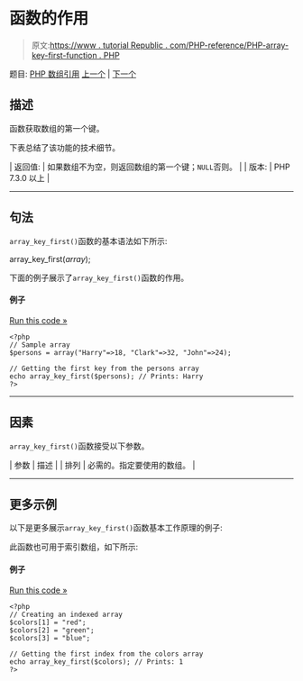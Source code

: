 # 函数的作用

> 原文:[https://www . tutorial Republic . com/PHP-reference/PHP-array-key-first-function . PHP](https://www.tutorialrepublic.com/php-reference/php-array-key-first-function.php)

题目: [PHP 数组引用](php-array-functions.php) [上一个](php-array-key-exists-function.php) | [下一个](php-array-key-last-function.php)

## 描述

函数获取数组的第一个键。

下表总结了该功能的技术细节。

| 返回值: | 如果数组不为空，则返回数组的第一个键；`NULL`否则。 |
| 版本: | PHP 7.3.0 以上 |

* * *

## 句法

`array_key_first()`函数的基本语法如下所示:

array_key_first(*array*);

下面的例子展示了`array_key_first()`函数的作用。

#### 例子

[Run this code »](../codelab.php?topic=php&file=get-the-first-key-of-an-array "Run this code to view the output")

```
<?php
// Sample array
$persons = array("Harry"=>18, "Clark"=>32, "John"=>24);

// Getting the first key from the persons array
echo array_key_first($persons); // Prints: Harry
?>
```

* * *

## 因素

`array_key_first()`函数接受以下参数。

| 参数 | 描述 |
| 排列 | 必需的。指定要使用的数组。 |

* * *

## 更多示例

以下是更多展示`array_key_first()`函数基本工作原理的例子:

此函数也可用于索引数组，如下所示:

#### 例子

[Run this code »](../codelab.php?topic=php&file=get-the-first-index-of-an-array "Run this code to view the output")

```
<?php
// Creating an indexed array
$colors[1] = "red";
$colors[2] = "green";
$colors[3] = "blue";

// Getting the first index from the colors array
echo array_key_first($colors); // Prints: 1
?>
```